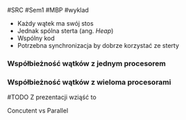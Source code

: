 #SRC #Sem1 #MBP #wyklad 
- Każdy wątek ma swój stos
- Jednak spólna sterta (ang. _Heap_)
- Wspólny kod
- Potrzebna synchronizacja by dobrze korzystać ze sterty

### Współbieżność wątków z jednym procesorem 

### Współbieżność wątków z wieloma procesorami

#TODO Z prezentacji wziąść to 

Concutent vs Parallel